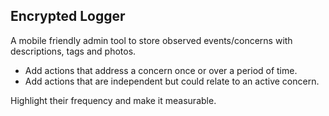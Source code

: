 ## Encrypted Logger

A mobile friendly admin tool to store observed events/concerns with descriptions, tags and photos.

- Add actions that address a concern once or over a period of time. 
- Add actions that are independent but could relate to an active concern.

Highlight their frequency and make it measurable. 
